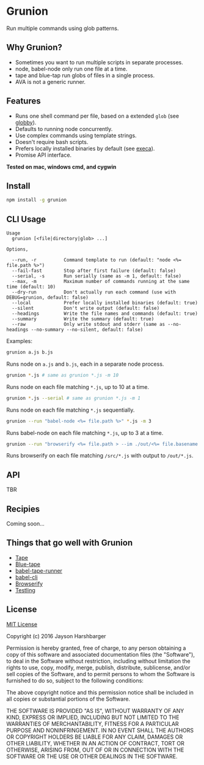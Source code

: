 # Grunion

Run multiple commands using glob patterns.

## Why Grunion?

* Sometimes you want to run multiple scripts in separate processes.
* node, babel-node only run one file at a time.
* tape and blue-tap run globs of files in a single process.
* AVA is not a generic runner.

## Features

* Runs one shell command per file, based on a extended `glob` (see [globby](https://github.com/sindresorhus/globby#globbing-patterns)).
* Defaults to running node concurrently.
* Use complex commands using template strings.
* Doesn't require bash scripts.
* Prefers locally installed binaries by default (see [execa](https://github.com/sindresorhus/execa#preferlocal)).
* Promise API interface.

**Tested on mac, windows cmd, and cygwin**

## Install

```sh
npm install -g grunion
```

## CLI Usage

```
Usage
  grunion [<file|directory|glob> ...]

Options,

  --run, -r          Command template to run (default: "node <%= file.path %>")
  --fail-fast        Stop after first failure (default: false)
  --serial, -s       Run serially (same as -m 1, default: false)
  --max, -m          Maximum number of commands running at the same time (default: 10)
  --dry-run          Don't actually run each command (use with DEBUG=grunion, default: false)
  --local            Prefer locally installed binaries (default: true)
  --silent           Don't write output (default: false)
  --headings         Write the file names and commands (default: true)
  --summary          Write the summary (default: true)
  --raw              Only write stdout and stderr (same as --no-headings --no-summary --no-silent, default: false)
```

Examples:

```sh
grunion a.js b.js
```

Runs node on `a.js` and `b.js`, each in a separate node process.

```sh
grunion *.js # same as grunion *.js -m 10
```

Runs node on each file matching `*.js`, up to 10 at a time.

```sh
grunion *.js --serial # same as grunion *.js -m 1
```

Runs node on each file matching `*.js` sequentially.

```sh
grunion --run "babel-node <%= file.path %>" *.js -m 3
```

Runs babel-node on each file matching `*.js`, up to 3 at a time.

```sh
grunion --run "browserify <%= file.path > --im ./out/<%= file.basename >" ./src/*.js
```

Runs browserify on each file matching `/src/*.js` with output to `/out/*.js`.

## API

TBR

## Recipies

Coming soon...

## Things that go well with Grunion

- [Tape](https://github.com/substack/tape)
- [Blue-tape](https://www.npmjs.com/package/blue-tape)
- [babel-tape-runner](https://github.com/wavded/babel-tape-runner)
- [babel-cli](https://github.com/babel/babel/tree/master/packages)
- [Browserify](https://github.com/substack/node-browserify)
- [Testling](https://github.com/substack/testling)

## License

[MIT License](http://en.wikipedia.org/wiki/MIT_License)

Copyright (c) 2016 Jayson Harshbarger

Permission is hereby granted, free of charge, to any person obtaining a copy of this software and associated documentation files (the "Software"), to deal in the Software without restriction, including without limitation the rights to use, copy, modify, merge, publish, distribute, sublicense, and/or sell copies of the Software, and to permit persons to whom the Software is furnished to do so, subject to the following conditions:

The above copyright notice and this permission notice shall be included in all copies or substantial portions of the Software.

THE SOFTWARE IS PROVIDED "AS IS", WITHOUT WARRANTY OF ANY KIND, EXPRESS OR IMPLIED, INCLUDING BUT NOT LIMITED TO THE WARRANTIES OF MERCHANTABILITY, FITNESS FOR A PARTICULAR PURPOSE AND NONINFRINGEMENT. IN NO EVENT SHALL THE AUTHORS OR COPYRIGHT HOLDERS BE LIABLE FOR ANY CLAIM, DAMAGES OR OTHER LIABILITY, WHETHER IN AN ACTION OF CONTRACT, TORT OR OTHERWISE, ARISING FROM, OUT OF OR IN CONNECTION WITH THE SOFTWARE OR THE USE OR OTHER DEALINGS IN THE SOFTWARE.
